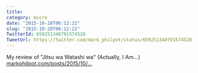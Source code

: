```yaml
---
title: 
category: micro
date: "2015-10-28T06:12:22"
slug: "2015-10-28T06:12:22"
TwitterId: 659251340791574528
TweetUrl: https://twitter.com/mark_philpot/status/659251340791574528
---
```


My review of "Jitsu wa Watashi wa" (Actually, I Am…)
[markphilpot.com/posts/2015/10/…](http://markphilpot.com/posts/2015/10/27/review_jitsu_wa_watashi_wa/)
